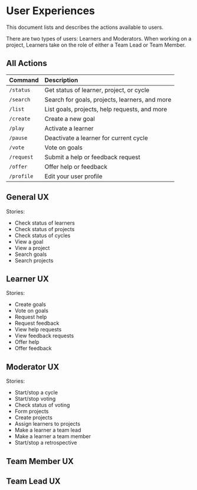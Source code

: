 # User Experiences

This document lists and describes the actions available to users.

There are two types of users: Learners and Moderators. When working on a project, Learners take on the role of either a Team Lead or Team Member.

## All Actions

| Command    | Description                                    |
|:-----------|:-----------------------------------------------|
| `/status`  | Get status of learner, project, or cycle       |
| `/search`  | Search for goals, projects, learners, and more |
| `/list`    | List goals, projects, help requests, and more  |
| `/create`  | Create a new goal                              |
| `/play`    | Activate a learner                             |
| `/pause`   | Deactivate a learner for current cycle         |
| `/vote`    | Vote on goals                                  |
| `/request` | Submit a help or feedback request              |
| `/offer`   | Offer help or feedback                         |
| `/profile` | Edit your user profile                         |

## General UX

Stories:

- Check status of learners
- Check status of projects
- Check status of cycles
- View a goal
- View a project
- Search goals
- Search projects

## Learner UX

Stories:

- Create goals
- Vote on goals
- Request help
- Request feedback
- View help requests
- View feedback requests
- Offer help
- Offer feedback

## Moderator UX

Stories:

- Start/stop a cycle
- Start/stop voting
- Check status of voting
- Form projects
- Create projects
- Assign learners to projects
- Make a learner a team lead
- Make a learner a team member
- Start/stop a retrospective

## Team Member UX

## Team Lead UX
